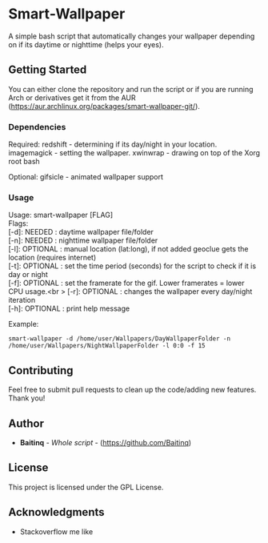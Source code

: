 # Smart-Wallpaper

A simple bash script that automatically changes your wallpaper depending on if its daytime or nighttime (helps your eyes).

## Getting Started

You can either clone the repository and run the script or if you are running Arch or derivatives get it from the AUR (https://aur.archlinux.org/packages/smart-wallpaper-git/).

### Dependencies

Required: redshift - determining if its day/night in your location.
          imagemagick - setting the wallpaper.
          xwinwrap - drawing on top of the Xorg root
          bash

Optional: gifsicle - animated wallpaper support

### Usage

Usage: smart-wallpaper [FLAG]<br />
  Flags:<br />
    [-d]: NEEDED   : daytime wallpaper file/folder<br />
    [-n]: NEEDED   : nighttime wallpaper file/folder<br />
    [-l]: OPTIONAL : manual location (lat:long), if not added geoclue gets the location (requires internet)<br />
    [-t]: OPTIONAL : set the time period (seconds) for the script to check if it is day or night<br />
    [-f]: OPTIONAL : set the framerate for the gif. Lower framerates = lower CPU usage.<br \>
    [-r]: OPTIONAL : changes the wallpaper every day/night iteration<br />
    [-h]: OPTIONAL : print help message

Example:
```
smart-wallpaper -d /home/user/Wallpapers/DayWallpaperFolder -n /home/user/Wallpapers/NightWallpaperFolder -l 0:0 -f 15
```

## Contributing

Feel free to submit pull requests to clean up the code/adding new features. Thank you!


## Author

* **Baitinq** - *Whole script* - (https://github.com/Baitinq)

## License

This project is licensed under the GPL License.

## Acknowledgments

* Stackoverflow me like
